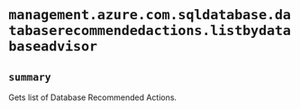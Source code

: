 # `management.azure.com.sqldatabase.databaserecommendedactions.listbydatabaseadvisor`

## `summary`
Gets list of Database Recommended Actions.


